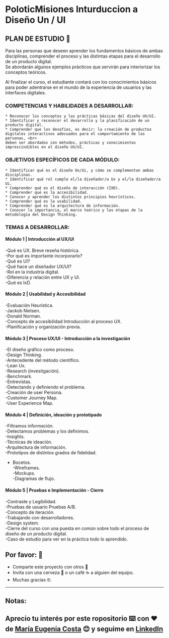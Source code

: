 # PoloticMisiones Inturduccion a Diseño Un / UI

## PLAN DE ESTUDIO 🚀

Para las personas que deseen aprender los fundamentos básicos de ambas disciplinas, comprender el proceso y las distintas etapas para el desarrollo de un producto digital. <br>
Se abordarán algunos ejemplos prácticos que servirán para interiorizar los conceptos teóricos. <br>

Al finalizar el curso, el estudiante contará con los conocimientos básicos para poder adentrarse en el mundo de la experiencia de usuarios y las interfaces digitales. <br>

### COMPETENCIAS Y HABILIDADES A DESARROLLAR:

    * Reconocer los conceptos y las prácticas básicas del diseño UX/UI.
    * Identificar y reconocer el desarrollo y la planificación de un producto digital.
    * Comprender que los desafíos, es decir: la creación de productos digitales interactivos adecuados para el comportamiento de las personas, <br>
    deben ser abordados con métodos, prácticas y conocimientos imprescindibles en el diseño UX/UI.

### OBJETIVOS ESPECÍFICOS DE CADA MÓDULO:

    * Identificar qué es el diseño Ux/Ui, y cómo se complementan ambas disciplinas.
    * Identificar qué rol cumple el/la diseñador/a Ux y el/la diseñador/a Ui.
    * Comprender qué es el diseño de interacción (IXD).
    * Comprender qué es la accesibilidad.
    * Conocer y aprender los distintos principios heurísticos.
    * Comprender qué es la usabilidad.
    * Comprender qué es la arquitectura de información.
    * Conocer la importancia, el marco teórico y las etapas de la metodología del Design Thinking.

###  TEMAS A DESARROLLAR:

#### Módulo 1 | Introducción al UX/UI

-Qué es UX. Breve reseña histórica. <br>
-Por qué es importante incorporarlo? <br>
-Qué es UI? <br>
-Qué hace un diseñador UX/UI? <br>
-Rol en la industria digital.  <br>
-Diferencia y relación entre UX y UI.  <br>
-Qué es IxD. <br>

#### Módulo 2 | Usabilidad y Accesibilidad

-Evaluación Heurística.  <br>
-Jackob Nielsen.  <br>
-Donald Norman. <br>
-Concepto de accesibilidad Introducción al proceso UX.  <br>
-Planificación y organización previa. <br>

#### Módulo 3 | Proceso UX/UI - Introducción a la investigación

-El diseño gráfico como proceso. <br>
-Design Thinking. <br>
-Antecedente del método científico. <br>
-Lean Ux. <br>
-Research (investigación). <br>
-Benchmark. <br>
-Entrevistas. <br>
-Detectando y definiendo el problema. <br>
-Creación de user Persona.<br>
-Customer Journey Map. <br>
-User Experience Map.<br>


#### Módulo 4 | Definición, ideación y prototipado

-Filtramos información. <br>
-Detectamos problemas y los definimos.<br>
-Insights. <br>
-Técnicas de ideación.<br>
-Arquitectura de información. <br>
-Prototipos de distintos grados de fidelidad.<br>
- Bocetos. <br>
-Wireframes.<br>
-Mockups.<br>
-Diagramas de flujo.<br>

#### Módulo 5 | Pruebas e Implementación - Cierre

-Contraste y Legibilidad. <br>
-Pruebas de usuario Pruebas A/B. <br>
-Concepto de iteración. <br>
-Trabajando con desarrolladores.<br>
-Design system. <br>
-Cierre del curso con una puesta en común sobre todo el proceso de diseño de un producto digital. <br>
-Caso de estudio para ver en la práctica todo lo aprendido.
 

## Por favor: 🎁

* Comparte este proyecto con otros 📢
* Invita con una cerveza 🍺 o un café ☕ a alguien del equipo. 
* Muchas gracias 🤓.

---
## Notas:
Aprecio tu interés por este ropositorio ⌨️ con ❤️ de [María Eugenia Costa](https://github.com/eugenia1984) 😊 y seguime en [LinkedIn](http://www.linkedin.com/in/maríaeugeniacosta) 
---
